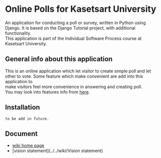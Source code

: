 # Online Polls for Kasetsart University  

An application for conducting a poll or survey, written in Python using Django. It is based on the Django Tutorial project, with additional functionality.  
This application is part of the Individual Software Process course at Kasetsart University.  

## General info about this application  

This is an online application which let visitor to create simple poll and let other to vote. Some feature which make convenient are add into this application to  
make visitors feel more convenience in answering and creating poll.  
You may look into features info from [here](https://github.com/chinapat317/ku-polls/wiki/Development-Plan).  
    
## Installation
  ```
  to be add in future.  
  ```
## Document
* [wiki home page](../../wiki/Home)
* [vision statement](../../wiki/Vision statement)

